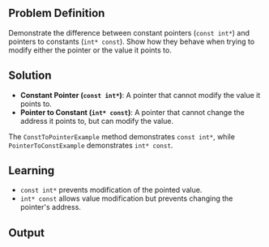## Problem Definition
Demonstrate the difference between constant pointers (`const int*`) and pointers to constants (`int* const`). Show how they behave when trying to modify either the pointer or the value it points to.

## Solution
- **Constant Pointer (`const int*`)**: A pointer that cannot modify the value it points to.
- **Pointer to Constant (`int* const`)**: A pointer that cannot change the address it points to, but can modify the value.

The `ConstToPointerExample` method demonstrates `const int*`, while `PointerToConstExample` demonstrates `int* const`.

## Learning
- `const int*` prevents modification of the pointed value.
- `int* const` allows value modification but prevents changing the pointer's address.

## Output
